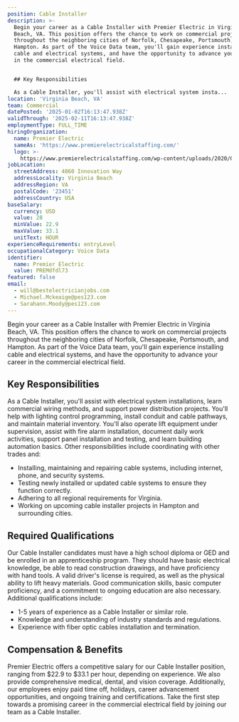 ```yaml
---
position: Cable Installer
description: >-
  Begin your career as a Cable Installer with Premier Electric in Virginia
  Beach, VA. This position offers the chance to work on commercial projects
  throughout the neighboring cities of Norfolk, Chesapeake, Portsmouth, and
  Hampton. As part of the Voice Data team, you'll gain experience installing
  cable and electrical systems, and have the opportunity to advance your career
  in the commercial electrical field. 


  ## Key Responsibilities

  As a Cable Installer, you'll assist with electrical system insta...
location: 'Virginia Beach, VA'
team: Commercial
datePosted: '2025-01-02T16:13:47.938Z'
validThrough: '2025-02-11T16:13:47.938Z'
employmentType: FULL_TIME
hiringOrganization:
  name: Premier Electric
  sameAs: 'https://www.premierelectricalstaffing.com/'
  logo: >-
    https://www.premierelectricalstaffing.com/wp-content/uploads/2020/05/Premier-Electrical-Staffing-logo.png
jobLocation:
  streetAddress: 4860 Innovation Way
  addressLocality: Virginia Beach
  addressRegion: VA
  postalCode: '23451'
  addressCountry: USA
baseSalary:
  currency: USD
  value: 28
  minValue: 22.9
  maxValue: 33.1
  unitText: HOUR
experienceRequirements: entryLevel
occupationalCategory: Voice Data
identifier:
  name: Premier Electric
  value: PREMdfdl73
featured: false
email:
  - will@bestelectricianjobs.com
  - Michael.Mckeaige@pes123.com
  - Sarahann.Moody@pes123.com
---
```




Begin your career as a Cable Installer with Premier Electric in Virginia Beach, VA. This position offers the chance to work on commercial projects throughout the neighboring cities of Norfolk, Chesapeake, Portsmouth, and Hampton. As part of the Voice Data team, you'll gain experience installing cable and electrical systems, and have the opportunity to advance your career in the commercial electrical field. 

## Key Responsibilities
As a Cable Installer, you'll assist with electrical system installations, learn commercial wiring methods, and support power distribution projects. You'll help with lighting control programming, install conduit and cable pathways, and maintain material inventory. You'll also operate lift equipment under supervision, assist with fire alarm installation, document daily work activities, support panel installation and testing, and learn building automation basics. Other responsibilities include coordinating with other trades and:

- Installing, maintaining and repairing cable systems, including internet, phone, and security systems.
- Testing newly installed or updated cable systems to ensure they function correctly.
- Adhering to all regional requirements for Virginia.
- Working on upcoming cable installer projects in Hampton and surrounding cities.

## Required Qualifications
Our Cable Installer candidates must have a high school diploma or GED and be enrolled in an apprenticeship program. They should have basic electrical knowledge, be able to read construction drawings, and have proficiency with hand tools. A valid driver's license is required, as well as the physical ability to lift heavy materials. Good communication skills, basic computer proficiency, and a commitment to ongoing education are also necessary. Additional qualifications include:

- 1-5 years of experience as a Cable Installer or similar role.
- Knowledge and understanding of industry standards and regulations.
- Experience with fiber optic cables installation and termination.

## Compensation & Benefits
Premier Electric offers a competitive salary for our Cable Installer position, ranging from $22.9 to $33.1 per hour, depending on experience. We also provide comprehensive medical, dental, and vision coverage. Additionally, our employees enjoy paid time off, holidays, career advancement opportunities, and ongoing training and certifications. Take the first step towards a promising career in the commercial electrical field by joining our team as a Cable Installer.
